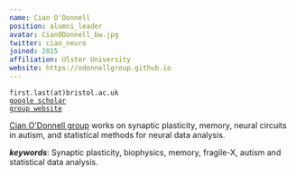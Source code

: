 ```yaml
---
name: Cian O'Donnell
position: alumni_leader
avatar: CianODonnell_bw.jpg
twitter: cian_neuro
joined: 2015
affiliation: Ulster University
website: https://odonnellgroup.github.io
---
```


<!--- _Lecturer in Computer Science, Dept of Computer Science, SCEEM, Faculty of Engineering, University of Bristol_<br>-->

<i class="fa fa-envelope-o"></i> `first.last(at)bristol.ac.uk`<br>
<i class="fa fa-book"></i> <a href="https://scholar.google.co.uk/citations?user=KGKHB2QAAAAJ&hl=en">`google scholar`</a><br>
<i class="fa fa-link"></i> <a href="{{page.website}}">`group website`</a>

<!--**Office**<br>
Merchant Venturers Building<br>
Woodland Road<br>
Bristol, BS8 1UB, England, United Kingdom<br>-->

[Cian O'Donnell group](https://odonnellgroup.github.io) works on synaptic plasticity, memory, neural circuits in autism, and statistical methods for neural data analysis.

***keywords***: Synaptic plasticity, biophysics, memory, fragile-X, autism and statistical data analysis.
